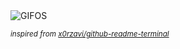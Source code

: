 <div align="justify">
<picture>
    <source media="(prefers-color-scheme: dark)" srcset="https://i.ibb.co/6NKM7kr/output-gif.gif">
    <source media="(prefers-color-scheme: light)" srcset="https://i.ibb.co/6NKM7kr/output-gif.gif">
    <img alt="GIFOS" src="https://i.ibb.co/6NKM7kr/output-gif.gif">
</picture>

<sub><i>inspired from [x0rzavi/github-readme-terminal](https://github.com/x0rzavi/github-readme-terminal)</i></sub>

</div>

<!-- Image deletion URL: https://ibb.co/LvTFX3Y/905b58df98fda6801534015fa515280c -->